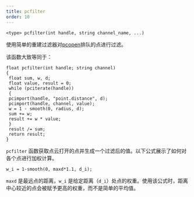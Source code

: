 ```yaml
---
title: pcfilter
order: 10
---
```

`<type> pcfilter(int handle, string channel_name, ...)`

使用简单的重建过滤器对[pcopen](./pcopen "返回点云文件的句柄")排队的点进行过滤。

该函数大致等同于：

```vex
float pcfilter(int handle; string channel)
{
 float sum, w, d;
 float value, result = 0;
 while (pciterate(handle))
 {
 pcimport(handle, "point.distance", d);
 pcimport(handle, channel, value);
 w = 1 - smooth(0, radius, d);
 sum += w;
 result += w * value;
 }
 result /= sum;
 return result;
}

```

`pcfilter` 函数获取点云打开的点并生成一个过滤后的值。以下公式展示了如何对各个点进行加权计算。

```vex
w_i = 1-smooth(0, maxd*1.1, d_i);

```

`maxd` 是最远点的距离，`w_i` 是给定距离（`d_i`）处点的权重。使用该公式时，距离中心较近的点会被赋予更高的权重，而不是简单的平均值。
